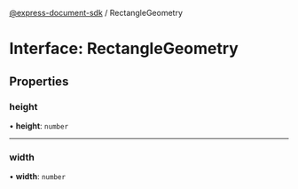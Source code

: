 [@express-document-sdk](../overview.md) / RectangleGeometry

# Interface: RectangleGeometry

## Properties

### height

• **height**: `number`

<hr />

### width

• **width**: `number`
